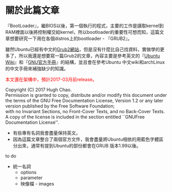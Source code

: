 # 關於此篇文章

『BootLoader』，繼BIOS以後，第一個執行的程式，主要的工作是讀取kernel到RAM裡面以後將控制權交給kernel，所以bootloader的重要性可想而知，這篇文章想要研究一下用在各個distros上的bootloader - 『GRUB2』。

雖然Ubuntu已經有中文的[Grub2網站](https://wiki.ubuntu-tw.org/index.php?title=Grub2)，但是沒有什麼比自己找資料，實做學的更多了，所以我還是想要寫一篇Grub2的文章，內容主要是參考英文的『[Ubuntu Wiki](https://help.ubuntu.com/community/Grub2)』和『[GNU官方手冊](https://www.gnu.org/software/grub/manual/html_node/)』的結構，並且會在參考Ubuntu 中文wiki和archLinux的中文手冊來補強缺少的知識。

<font color="red">本文還在架構中，預計2017-03月前release。</font>

Copyright \(C\)  2017 Hugh Chao.  
  Permission is granted to copy, distribute and/or modify this document under the terms of the GNU Free Documentation License, Version 1.2 or any later version published by the Free Software Foundation;  
  with no Invariant Sections, no Front-Cover Texts, and no Back-Cover Texts.  A copy of the license is included in the section entitled \`\`GNUFree Documentation License''.

* 有些專有名詞我會盡量保持英文。
* 因為這篇文章整合了兩個官方文件，我會盡量將Ubuntu相依的用藍色字體區分出來，通常有提到Ubuntu的部份都會在GRUB 版本1.99以後。

to do

* 統一名詞
  * options
  * parameter 
  * 映像檔 - images



